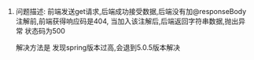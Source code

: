 1. 问题描述: 前端发送get请求,后端成功接受数据,后端没有加@responseBody注解前,前端获得响应码是404, 当加入该注解后,后端返回字符串数据,抛出异常 状态码为500

   解决方法是 发现spring版本过高,会退到5.0.5版本解决